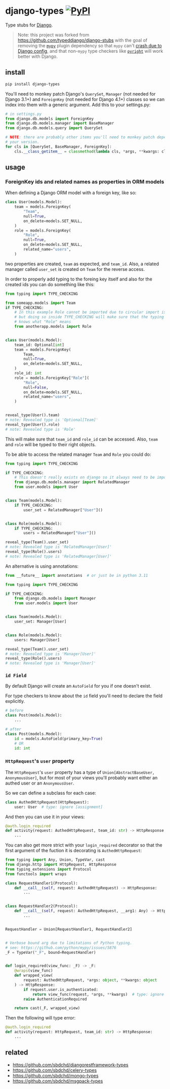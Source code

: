 # django-types [![PyPI](https://img.shields.io/pypi/v/django-types.svg)](https://pypi.org/project/django-types/)

Type stubs for [Django](https://www.djangoproject.com).

> Note: this project was forked from
> <https://github.com/typeddjango/django-stubs> with the goal of removing the
> [`mypy`](https://github.com/python/mypy) plugin dependency so that `mypy`
> can't [crash due to Django
> config](https://github.com/typeddjango/django-stubs/issues/318), and that
> non-`mypy` type checkers like
> [`pyright`](https://github.com/microsoft/pyright) will work better with
> Django.

## install

```bash
pip install django-types
```

You'll need to monkey patch Django's `QuerySet`, `Manager` (not needed for Django 3.1+) and
`ForeignKey`  (not needed for Django 4.1+) classes so we can index into them with a generic
argument. Add this to your settings.py:

```python
# in settings.py
from django.db.models import ForeignKey
from django.db.models.manager import BaseManager
from django.db.models.query import QuerySet

# NOTE: there are probably other items you'll need to monkey patch depending on
# your version.
for cls in [QuerySet, BaseManager, ForeignKey]:
    cls.__class_getitem__ = classmethod(lambda cls, *args, **kwargs: cls)  # type: ignore [attr-defined]
```

## usage

### ForeignKey ids and related names as properties in ORM models

When defining a Django ORM model with a foreign key, like so:

```python
class User(models.Model):
    team = models.ForeignKey(
        "Team",
        null=True,
        on_delete=models.SET_NULL,
    )
    role = models.ForeignKey(
        "Role",
        null=True,
        on_delete=models.SET_NULL,
        related_name="users",
    )
```

two properties are created, `team` as expected, and `team_id`. Also, a related
manager called `user_set` is created on `Team` for the reverse access.

In order to properly add typing to the foreing key itself and also for the created ids you can do
something like this:

```python
from typing import TYPE_CHECKING

from someapp.models import Team
if TYPE_CHECKING:
    # In this example Role cannot be imported due to circular import issues,
    # but doing so inside TYPE_CHECKING will make sure that the typing bellow
    # knows what "Role" means
    from anotherapp.models import Role


class User(models.Model):
    team_id: Optional[int]
    team = models.ForeignKey(
        Team,
        null=True,
        on_delete=models.SET_NULL,
    )
    role_id: int
    role = models.ForeignKey["Role"](
        "Role",
        null=False,
        on_delete=models.SET_NULL,
        related_name="users",
    )


reveal_type(User().team)
# note: Revealed type is 'Optional[Team]'
reveal_type(User().role)
# note: Revealed type is 'Role'
```

This will make sure that `team_id` and `role_id` can be accessed. Also, `team` and `role`
will be typed to their right objects.

To be able to access the related manager `Team` and `Role` you could do:

```python
from typing import TYPE_CHECKING

if TYPE_CHECKING:
    # This doesn't really exists on django so it always need to be imported this way
    from django.db.models.manager import RelatedManager
    from user.models import User


class Team(models.Model):
    if TYPE_CHECKING:
        user_set = RelatedManager["User"]()


class Role(models.Model):
    if TYPE_CHECKING:
        users = RelatedManager["User"]()

reveal_type(Team().user_set)
# note: Revealed type is 'RelatedManager[User]'
reveal_type(Role().users)
# note: Revealed type is 'RelatedManager[User]'
```

An alternative is using annotations:



```python
from __future__ import annotations  # or just be in python 3.11

from typing import TYPE_CHECKING

if TYPE_CHECKING:
    from django.db.models import Manager
    from user.models import User


class Team(models.Model):
    user_set: Manager[User]


class Role(models.Model):
    users: Manager[User]

reveal_type(Team().user_set)
# note: Revealed type is 'Manager[User]'
reveal_type(Role().users)
# note: Revealed type is 'Manager[User]'
```


### `id Field`

By default Django will create an `AutoField` for you if one doesn't exist.

For type checkers to know about the `id` field you'll need to declare the
field explicitly.

```python
# before
class Post(models.Model):
    ...

# after
class Post(models.Model):
    id = models.AutoField(primary_key=True)
    # OR
    id: int
```

### `HttpRequest`'s `user` property

The `HttpRequest`'s `user` property has a type of `Union[AbstractBaseUser, AnonymousUser]`,
but for most of your views you'll probably want either an authed user or an
`AnonymousUser`.

So we can define a subclass for each case:

```python
class AuthedHttpRequest(HttpRequest):
    user: User  # type: ignore [assignment]
```

And then you can use it in your views:

```python
@auth.login_required
def activity(request: AuthedHttpRequest, team_id: str) -> HttpResponse:
    ...
```

You can also get more strict with your `login_required` decorator so that the
first argument of the fuction it is decorating is `AuthedHttpRequest`:

```python
from typing import Any, Union, TypeVar, cast
from django.http import HttpRequest, HttpResponse
from typing_extensions import Protocol
from functools import wraps

class RequestHandler1(Protocol):
    def __call__(self, request: AuthedHttpRequest) -> HttpResponse:
        ...


class RequestHandler2(Protocol):
    def __call__(self, request: AuthedHttpRequest, __arg1: Any) -> HttpResponse:
        ...


RequestHandler = Union[RequestHandler1, RequestHandler2]


# Verbose bound arg due to limitations of Python typing.
# see: https://github.com/python/mypy/issues/5876
_F = TypeVar("_F", bound=RequestHandler)


def login_required(view_func: _F) -> _F:
    @wraps(view_func)
    def wrapped_view(
        request: AuthedHttpRequest, *args: object, **kwargs: object
    ) -> HttpResponse:
        if request.user.is_authenticated:
            return view_func(request, *args, **kwargs)  # type: ignore [call-arg]
        raise AuthenticationRequired

    return cast(_F, wrapped_view)
```

Then the following will type error:

```python
@auth.login_required
def activity(request: HttpRequest, team_id: str) -> HttpResponse:
    ...
```

## related

- <https://github.com/sbdchd/djangorestframework-types>
- <https://github.com/sbdchd/celery-types>
- <https://github.com/sbdchd/mongo-types>
- <https://github.com/sbdchd/msgpack-types>
